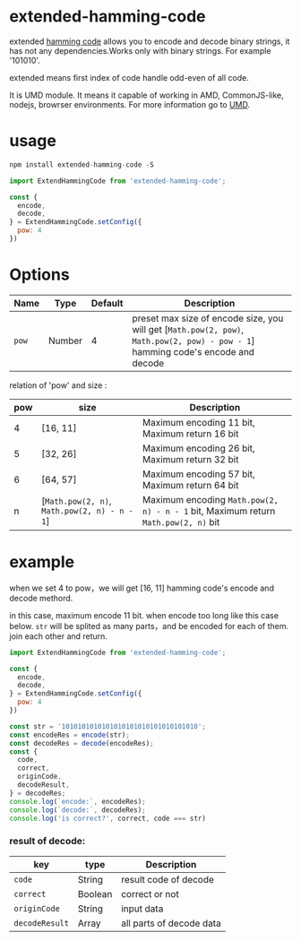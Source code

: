 # extended-hamming-code

extended [hamming code](https://en.wikipedia.org/wiki/Hamming_code) allows you to encode and decode binary strings, it has not any dependencies.Works only with binary strings. For example '101010'.

extended means first index of code handle odd-even of all code. 

It is UMD module. It means it capable of working in AMD, CommonJS-like, nodejs, browrser environments. For more information go to [UMD](https://github.com/umdjs/umd).


# usage

```js
npm install extended-hamming-code -S
```

```js
import ExtendHammingCode from 'extended-hamming-code';

const {
  encode,
  decode,
} = ExtendHammingCode.setConfig({
  pow: 4
})
```

# Options

| Name | Type   | Default | Description                                                                                                                  |
|------|--------|---------|------------------------------------------------------------------------------------------------------------------------------|
| `pow`  | Number | 4       | preset max size of encode size, you will get [`Math.pow(2, pow)`, `Math.pow(2, pow) - pow - 1`] hamming code's encode and decode |

relation of 'pow' and size :

| pow | size                                         | Description                                                                        |
|-----|----------------------------------------------|------------------------------------------------------------------------------------|
| 4   | [16, 11]                                     | Maximum encoding 11 bit, Maximum return 16 bit                                     |
| 5   | [32, 26]                                     | Maximum encoding 26 bit, Maximum return 32 bit                                     |
| 6   | [64, 57]                                     | Maximum encoding 57 bit, Maximum return 64 bit                                     |
| n   | [`Math.pow(2, n)`, `Math.pow(2, n) - n - 1`] | Maximum encoding `Math.pow(2, n) - n - 1` bit, Maximum return `Math.pow(2, n)` bit |


#  example

when we set 4 to pow，we will get [16, 11] hamming code's encode and decode methord.

in this case, maximum encode 11 bit. when encode too long like this case below. `str` will be splited as many parts，and be encoded for each of them. join each other and return.


```js
import ExtendHammingCode from 'extended-hamming-code';

const {
  encode,
  decode,
} = ExtendHammingCode.setConfig({
  pow: 4
})

const str = '1010101010101010101010101010101010';
const encodeRes = encode(str);
const decodeRes = decode(encodeRes);
const {
  code,
  correct,
  originCode,
  decodeResult,
} = decodeRes;
console.log(`encode:`, encodeRes);
console.log(`decode:`, decodeRes);
console.log('is correct?', correct, code === str)

```

### result of decode:

| key            | type    | Description              |
|----------------|---------|--------------------------|
| `code`         | String  | result code of decode    |
| `correct`      | Boolean | correct or not           |
| `originCode`   | String  | input data               |
| `decodeResult` | Array   | all parts of decode data |
